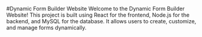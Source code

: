 #Dynamic Form Builder Website
Welcome to the Dynamic Form Builder Website! This project is built using React for the frontend, Node.js for the backend, and MySQL for the database. It allows users to create, customize, and manage forms dynamically.
